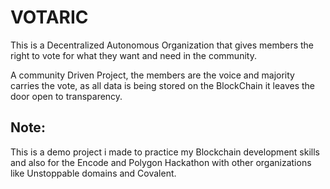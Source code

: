 # VOTARIC

This is a Decentralized Autonomous Organization that gives members the right to vote for what they want and need in the community.

A community Driven Project, the members are the voice and majority carries the vote, as all data is being stored on the BlockChain it leaves the door open to transparency.

## Note:

This is a demo project i made to practice my Blockchain development skills and also for the Encode and Polygon Hackathon with other organizations like Unstoppable domains and Covalent.
